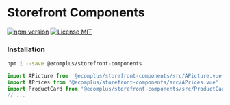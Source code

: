 # Storefront Components

[![npm version](https://img.shields.io/npm/v/@ecomplus/storefront-components.svg)](https://www.npmjs.org/@ecomplus/storefront-components) [![License MIT](https://img.shields.io/badge/License-MIT-yellow.svg)](https://opensource.org/licenses/MIT)

### Installation

```bash
npm i --save @ecomplus/storefront-components
```

```js
import APicture from '@ecomplus/storefront-components/src/APicture.vue'
import APrices from '@ecomplus/storefront-components/src/APrices.vue'
import ProductCard from '@ecomplus/storefront-components/src/ProductCard.vue'
// ...
```

